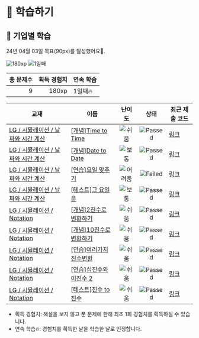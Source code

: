 # 📖 학습하기

## 🚀 기업별 학습
24년 04월 03일 목표(90px)를 달성했어요🥳.

![180xp](https://img.shields.io/badge/EXP-180xp-%235cb85c.svg?for-the-badge)
![1일째](https://img.shields.io/badge/연속학습-1일째-%23E34F26.svg?for-the-badge)

|총 문제수|획득 경험치|연속 학습|
|---:|---:|---|
9|180xp|1일째🔥|

|교재|이름|난이도|상태|최근 제출 코드|
|---|---|:---:|:---:|---|
|[LG / 시뮬레이션 / 날짜와 시간 계산](https://www.codetree.ai/missions?missionId=19)|[[개념]Time to Time](https://www.codetree.ai/missions/19/problems/time-to-time)|![쉬움][easy]|![Passed][passed]|[링크](https://github.com/kimjanchaeng/codetree-TILs/blob/main/240403/Time%20to%20Time/time-to-time.py)|
|[LG / 시뮬레이션 / 날짜와 시간 계산](https://www.codetree.ai/missions?missionId=19)|[[개념]Date to Date](https://www.codetree.ai/missions/19/problems/date-to-date)|![보통][medium]|![Passed][passed]|[링크](https://github.com/kimjanchaeng/codetree-TILs/blob/main/240403/Date%20to%20Date/date-to-date.py)|
|[LG / 시뮬레이션 / 날짜와 시간 계산](https://www.codetree.ai/missions?missionId=19)|[[연습]요일 맞추기](https://www.codetree.ai/missions/19/problems/guess-day-of-week)|![어려움][hard]|![Failed][failed]|[링크](https://github.com/kimjanchaeng/codetree-TILs/blob/main/240403/%EC%9A%94%EC%9D%BC%20%EB%A7%9E%EC%B6%94%EA%B8%B0/guess-day-of-week.py)|
|[LG / 시뮬레이션 / 날짜와 시간 계산](https://www.codetree.ai/missions?missionId=19)|[[테스트]그 요일은](https://www.codetree.ai/missions/19/problems/the-day-of-the-day)|![보통][medium]|![Passed][passed]|[링크](https://github.com/kimjanchaeng/codetree-TILs/blob/main/240403/%EA%B7%B8%20%EC%9A%94%EC%9D%BC%EC%9D%80/the-day-of-the-day.py)|
|[LG / 시뮬레이션 / Notation](https://www.codetree.ai/missions?missionId=19)|[[개념]2진수로 변환하기](https://www.codetree.ai/missions/19/problems/convert-to-binary)|![쉬움][easy]|![Passed][passed]|[링크](https://github.com/kimjanchaeng/codetree-TILs/blob/main/240403/2%EC%A7%84%EC%88%98%EB%A1%9C%20%EB%B3%80%ED%99%98%ED%95%98%EA%B8%B0/convert-to-binary.py)|
|[LG / 시뮬레이션 / Notation](https://www.codetree.ai/missions?missionId=19)|[[개념]10진수로 변환하기](https://www.codetree.ai/missions/19/problems/convert-to-decimal)|![쉬움][easy]|![Passed][passed]|[링크](https://github.com/kimjanchaeng/codetree-TILs/blob/main/240403/10%EC%A7%84%EC%88%98%EB%A1%9C%20%EB%B3%80%ED%99%98%ED%95%98%EA%B8%B0/convert-to-decimal.py)|
|[LG / 시뮬레이션 / Notation](https://www.codetree.ai/missions?missionId=19)|[[연습]여러가지 진수변환](https://www.codetree.ai/missions/19/problems/various-numeral-system-transformations)|![쉬움][easy]|![Passed][passed]|[링크](https://github.com/kimjanchaeng/codetree-TILs/blob/main/240403/%EC%97%AC%EB%9F%AC%EA%B0%80%EC%A7%80%20%EC%A7%84%EC%88%98%EB%B3%80%ED%99%98/various-numeral-system-transformations.py)|
|[LG / 시뮬레이션 / Notation](https://www.codetree.ai/missions?missionId=19)|[[연습]십진수와 이진수 2](https://www.codetree.ai/missions/19/problems/decimal-and-binary-number-2)|![쉬움][easy]|![Passed][passed]|[링크](https://github.com/kimjanchaeng/codetree-TILs/blob/main/240403/%EC%8B%AD%EC%A7%84%EC%88%98%EC%99%80%20%EC%9D%B4%EC%A7%84%EC%88%98%202/decimal-and-binary-number-2.py)|
|[LG / 시뮬레이션 / Notation](https://www.codetree.ai/missions?missionId=19)|[[테스트]진수 to 진수](https://www.codetree.ai/missions/19/problems/transformation-of-number-system)|![쉬움][easy]|![Passed][passed]|[링크](https://github.com/kimjanchaeng/codetree-TILs/blob/main/240403/%EC%A7%84%EC%88%98%20to%20%EC%A7%84%EC%88%98/transformation-of-number-system.py)|


* 획득 경험치: 해설을 보지 않고 푼 문제에 한해 최초 1회 경험치를 획득하실 수 있습니다.
* 연속 학습🔥: 경험치를 획득한 날을 학습한 날로 인정합니다.










[b5]: https://img.shields.io/badge/Bronze_5-%235D3E31.svg
[b4]: https://img.shields.io/badge/Bronze_4-%235D3E31.svg
[b3]: https://img.shields.io/badge/Bronze_3-%235D3E31.svg
[b2]: https://img.shields.io/badge/Bronze_2-%235D3E31.svg
[b1]: https://img.shields.io/badge/Bronze_1-%235D3E31.svg
[s5]: https://img.shields.io/badge/Silver_5-%23394960.svg
[s4]: https://img.shields.io/badge/Silver_4-%23394960.svg
[s3]: https://img.shields.io/badge/Silver_3-%23394960.svg
[s2]: https://img.shields.io/badge/Silver_2-%23394960.svg
[s1]: https://img.shields.io/badge/Silver_1-%23394960.svg
[g5]: https://img.shields.io/badge/Gold_5-%23FFC433.svg
[g4]: https://img.shields.io/badge/Gold_4-%23FFC433.svg
[g3]: https://img.shields.io/badge/Gold_3-%23FFC433.svg
[g2]: https://img.shields.io/badge/Gold_2-%23FFC433.svg
[g1]: https://img.shields.io/badge/Gold_1-%23FFC433.svg
[p5]: https://img.shields.io/badge/Platinum_5-%2376DDD8.svg
[p4]: https://img.shields.io/badge/Platinum_4-%2376DDD8.svg
[p3]: https://img.shields.io/badge/Platinum_3-%2376DDD8.svg
[p2]: https://img.shields.io/badge/Platinum_2-%2376DDD8.svg
[p1]: https://img.shields.io/badge/Platinum_1-%2376DDD8.svg
[passed]: https://img.shields.io/badge/Passed-%23009D27.svg
[failed]: https://img.shields.io/badge/Failed-%23D24D57.svg
[easy]: https://img.shields.io/badge/쉬움-%235cb85c.svg?for-the-badge
[medium]: https://img.shields.io/badge/보통-%23FFC433.svg?for-the-badge
[hard]: https://img.shields.io/badge/어려움-%23D24D57.svg?for-the-badge